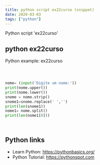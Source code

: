 ```yaml
---
title: python script ex22curso (snippet)
date: 2020-03-03
tags: ["python"]
---
```

Python script 'ex22curso'


## python ex22curso

Python example: ex22curso

```python



nome= (input('Digite um nome:'))
print(nome.upper())
print(nome.lower())
snome = nome.strip()
snome1=snome.replace(' ','')
print(len(snome1))
nome1= nome.split()
print(len(nome1[0]))




```

## Python links

- Learn Python: https://pythonbasics.org/
- Python Tutorial: https://pythonspot.com
